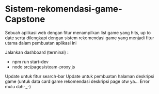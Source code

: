 # Sistem-rekomendasi-game-Capstone
Sebuah aplikasi web dengan fitur menampilkan list game yang hits, up to date serta dilengkapi dengan sistem rekomendasi game yang menjadi fitur utama dalam pembuatan aplikasi ini

Jalankan dashboard (terminal) :
- npm run start-dev
- node src/pages/steam-proxy.js

Update untuk fitur search-bar
Update untuk pembuatan halaman deskripsi game (untuk data card game rekomendasi deskripsi page otw ya... Error mulu dah-_-)
